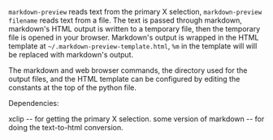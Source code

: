 `markdown-preview` reads text from the primary X selection,
`markdown-preview filename` reads text from a file.  The text is passed
through markdown, markdown's HTML output is written to a temporary file,
then the temporary file is opened in your browser.  Markdown's output is
wrapped in the HTML template at `~/.markdown-preview-template.html`,
`%m` in the template will will be replaced with markdown's output.

The markdown and web browser commands, the directory used for the output
files, and the HTML template can be configured by editing the constants
at the top of the python file.

Dependencies:

xclip -- for getting the primary X selection.
some version of markdown -- for doing the text-to-html conversion.

